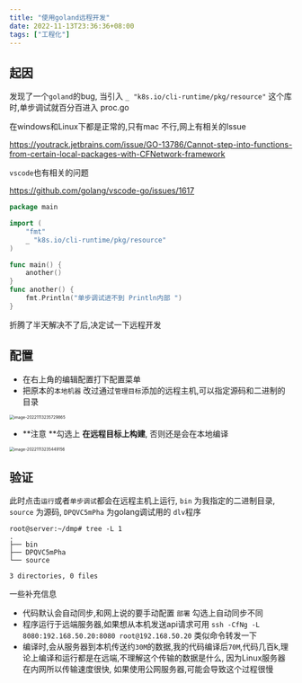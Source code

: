 ```yaml
---
title: "使用goland远程开发"
date: 2022-11-13T23:36:36+08:00
tags: ["工程化"]
---
```


## 起因

发现了一个`goland`的bug, 当引入 `_ "k8s.io/cli-runtime/pkg/resource"` 这个库时,单步调试就百分百进入 proc.go

在windows和Linux下都是正常的,只有mac 不行,网上有相关的Issue

https://youtrack.jetbrains.com/issue/GO-13786/Cannot-step-into-functions-from-certain-local-packages-with-CFNetwork-framework

`vscode`也有相关的问题

https://github.com/golang/vscode-go/issues/1617

```go
package main

import (
	"fmt"
	_ "k8s.io/cli-runtime/pkg/resource"
)

func main() {
	another()
}
func another() {
	fmt.Println("单步调试进不到 Println内部 ")
}
```

折腾了半天解决不了后,决定试一下远程开发

## 配置

- 在右上角的编辑配置打下配置菜单
- 把原本的`本地机器` 改过通过`管理目标`添加的远程主机,可以指定源码和二进制的目录
<img src="http://inksnw.asuscomm.com:3001/blog/使用goland远程开发_2b21e985d3f722bd34ae811ca0368f1c.png" alt="image-20221113235729865" style="zoom:50%;" />

- **注意 **勾选上 **在远程目标上构建**, 否则还是会在本地编译

<img src="http://inksnw.asuscomm.com:3001/blog/使用goland远程开发_69d0a34c9a4223cda14f14fee4582c7e.png" alt="image-20221113235449156" style="zoom:50%;" />

## 验证

此时点击`运行`或者`单步调试`都会在远程主机上运行, `bin` 为我指定的二进制目录, `source` 为源码, `DPQVC5mPha` 为golang调试用的 `dlv`程序

```
root@server:~/dmp# tree -L 1
.
├── bin
├── DPQVC5mPha
└── source

3 directories, 0 files
```

一些补充信息

- 代码默认会自动同步,和网上说的要手动配置 `部署` 勾选上自动同步不同
- 程序运行于远端服务器,如果想从本机发送api请求可用 `ssh -CfNg -L 8080:192.168.50.20:8080 root@192.168.50.20` 类似命令转发一下
- 编译时,会从服务器到本机传送约`30M`的数据,我的代码编译后`70M`,代码几百k,理论上编译和运行都是在远端,不理解这个传输的数据是什么, 因为Linux服务器在内网所以传输速度很快, 如果使用公网服务器,可能会导致这个过程很慢
